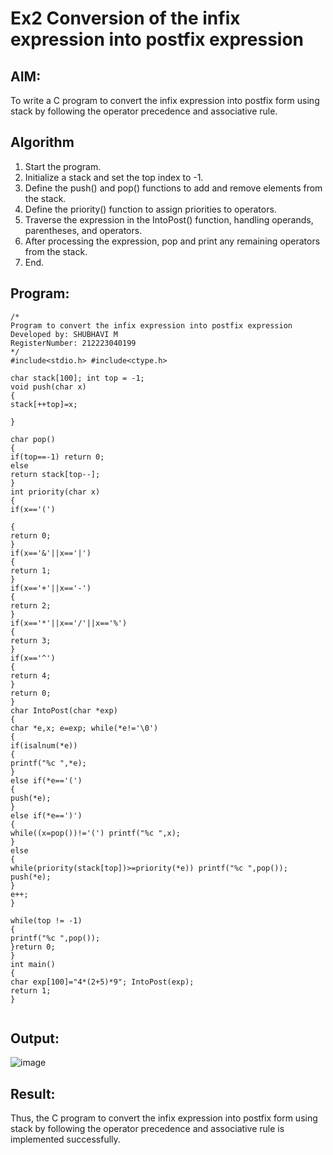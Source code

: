 # Ex2 Conversion of the infix expression into postfix expression

## AIM:
To write a C program to convert the infix expression into postfix form using stack by following the operator precedence and associative rule.

## Algorithm
1. Start the program.
2. Initialize a stack and set the top index to -1.
3. Define the push() and pop() functions to add and remove elements from the stack.
4. Define the priority() function to assign priorities to operators.
5. Traverse the expression in the IntoPost() function, handling operands, parentheses, and operators.
6. After processing the expression, pop and print any remaining operators from the stack.
7. End.

## Program:
```
/*
Program to convert the infix expression into postfix expression
Developed by: SHUBHAVI M
RegisterNumber: 212223040199 
*/
#include<stdio.h> #include<ctype.h>

char stack[100]; int top = -1;
void push(char x)
{
stack[++top]=x;

}

char pop()
{
if(top==-1) return 0;
else
return stack[top--];
}
int priority(char x)
{
if(x=='(')

{
return 0;
}
if(x=='&'||x=='|')
{
return 1;
}
if(x=='+'||x=='-')
{
return 2;
}
if(x=='*'||x=='/'||x=='%')
{
return 3;
}
if(x=='^')
{
return 4;
}
return 0;
}
char IntoPost(char *exp)
{
char *e,x; e=exp; while(*e!='\0')
{
if(isalnum(*e))
{
printf("%c ",*e);
}
else if(*e=='(')
{
push(*e);
}
else if(*e==')')
{
while((x=pop())!='(') printf("%c ",x);
}
else
{
while(priority(stack[top])>=priority(*e)) printf("%c ",pop());
push(*e);
}
e++;
}

while(top != -1)
{
printf("%c ",pop());
}return 0;
}
int main()
{
char exp[100]="4*(2+5)*9"; IntoPost(exp);
return 1;
}


```

## Output:
![image](https://github.com/user-attachments/assets/583a381a-c84d-4635-a896-2042ca047d62)




## Result:
Thus, the C program to convert the infix expression into postfix form using stack by following the operator precedence and associative rule is implemented successfully.

